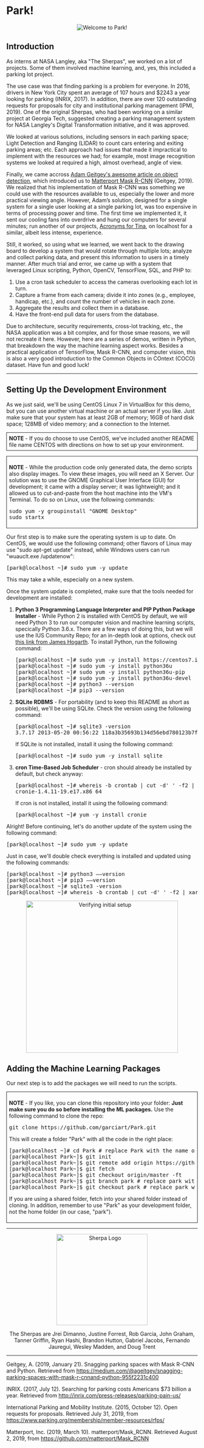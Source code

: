 # Park!
<div style="text-align: center;"><img src="README_images/park_demo.gif" alt="Welcome to Park!" /></div>
<h2>Introduction</h2>
<p>As interns at NASA Langley, aka "The Sherpas", we worked on a lot of projects. Some of them involved machine learning, and, yes, this included a parking lot project.</p>
<p>The use case was that finding parking is a problem for everyone. In 2016, drivers in New York City spent an average of 107 hours and $2243 a year looking for parking (INRIX, 2017). In addition, there are over 120 outstanding requests for proposals for city and institutional parking management (IPMI, 2019). One of the original Sherpas, who had been working on a similar project at Georgia Tech, suggested creating a parking management system for NASA Langley's Digital Transformation initiative, and it was approved.</p>
<p>We looked at various solutions, including sensors in each parking space; Light Detection and Ranging (LIDAR) to count cars entering and exiting parking areas; etc. Each approach had issues that made it impractical to implement with the resources we had; for example, most image recognition systems we looked at required a high, almost overhead, angle of view.</p>
<p>Finally, we came accross <a href="https://medium.com/@ageitgey/snagging-parking-spaces-with-mask-r-cnnand-python-955f2231c400" target="_blank" title="Snagging parking spaces with Mask R-CNN and Python">Adam Geitgey's awesome article on object detection</a>, which introduced us to <a href="https://github.com/matterport/Mask_RCNN" target="_blank" title="Matterport Mask R-CNN">Matterport Mask R-CNN</a> (Geitgey, 2019). We realized that his implementation of Mask R-CNN was something we could use with the resources available to us, especially the lower and more practical viewing angle. However, Adam’s solution, designed for a single system for a single user looking at a single parking lot, was too expensive in terms of processing power and time. The first time we implemented it, it sent our cooling fans into overdrive and hung our computers for several minutes; run another of our projects, <a href="http://acronymsfortina.rgprogramming.com/index.html" target="_blank" title="Acronyms for Tina">Acronyms for Tina</a>, on localhost for a similar, albeit less intense, experience.</p>
<p>Still, it worked, so using what we learned, we went back to the drawing board to develop a system that would rotate through multiple lots; analyze and collect parking data, and present this information to users in a timely manner. After much trial and error, we came up with a system that leveraged Linux scripting, Python, OpenCV, TensorFlow, SQL, and PHP to:</p>
<ol>
<li>Use a cron task scheduler to access the cameras overlooking each lot in turn.</li>
<li>Capture a frame from each camera; divide it into zones (e.g., employee, handicap, etc.), and count the number of vehicles in each zone.</li>
<li>Aggregate the results and collect them in a database.</li>
<li>Have the front-end pull data for users from the database.</li>
</ol>
<p>Due to architecture, security requirements, cross-lot tracking, etc., the NASA application was a bit complex, and for those smae reasons, we will not recreate it here. However, here are a series of demos, written in Python, that breakdown the way the machine learning aspect works. Besides a practical application of TensorFlow, Mask R-CNN, and computer vision, this is also a very good introduction to the Common Objects in COntext (COCO) dataset. Have fun and good luck!</p>
<hr>
<h2>Setting Up the Development Environment</h2>
<p>As we just said, we'll be using CentOS Linux 7 in VirtualBox for this demo, but you can use another virtual machine or an actual server if you like. Just make sure that your system has at least 2GB of memory; 16GB of hard disk space; 128MB of video memory; and a connection to the Internet.</p>
<p style="border:1px solid; padding: 6px;"><b>NOTE</b> - If you do choose to use CentOS, we've included another README file name CENTOS with directions on how to set up your environment.</p>
<div style="border:1px solid; padding: 6px;">
<p><b>NOTE</b> - While the production code only generated data, the demo scripts also display images. To view these images, you will need an X Server. Our solution was to use the GNOME Graphical User Interface (GUI) for development; it came with a display server; it was lightweight; and it allowed us to cut-and-paste from the host machine into the VM's Terminal. To do so on Linux, use the following commands:</p>
<pre>
sudo yum -y groupinstall "GNOME Desktop"
sudo startx
</pre>
</div>
<p>Our first step is to make sure the operating system is up to date. On CentOS, we would use the following command; other flavors of Linux may use "sudo apt-get update" instead, while Windows users can run "wuauclt.exe /updatenow":</p>
<pre>
[park@localhost ~]# sudo yum -y update
</pre>
<p>This may take a while, especially on a new system.</p>
<p>Once the system update is completed, make sure that the tools needed for development are installed:</p>
<ol>
<li><b>Python 3 Programming Language Interpreter and PIP Python Package Installer</b> - While Python 2 is installed with CentOS by default, we will need Python 3 to run our computer vision and machine learning scripts, specically Python 3.6.x. There are a few ways of doing this, but we will use the IUS Community Repo; for an in-depth look at options, check out <a href="https://www.hogarthuk.com/?q=node/15" title="Running newer applications on CentOS" target="_blank">this link from James Hogarth</a>. To install Python, run the following command:
<pre>
[park@localhost ~]# sudo yum -y install https://centos7.iuscommunity.org/ius-release.rpm
[park@localhost ~]# sudo yum -y install python36u
[park@localhost ~]# sudo yum -y install python36u-pip
[park@localhost ~]# sudo yum -y install python36u-devel
[park@localhost ~]# python3 --version
[park@localhost ~]# pip3 --version
</pre>
</li>
<li><b>SQLite RDBMS</b> - For portability (and to keep this README as short as possible), we'll be using SQLite. Check the version using the following command:
<pre>
[park@localhost ~]# sqlite3 -version
3.7.17 2013-05-20 00:56:22 118a3b35693b134d56ebd780123b7fd6f1497668
</pre>
<p>If SQLite is not installed, install it using the following command:</p>
<pre>
[park@localhost ~]# sudo yum -y install sqlite
</pre>
</li>
<li><b>cron Time-Based Job Scheduler</b> - cron should already be installed by default, but check anyway:
<pre>
[park@localhost ~]# whereis -b crontab | cut -d' ' -f2 | xargs rpm -qf
cronie-1.4.11-19.e17.x86_64
</pre>
<p>If cron is not installed, install it using the following command:</p>
<pre>[park@localhost ~]# yum -y install cronie</pre>
</li>
</ol>
<p>Alright! Before continuing, let's do another update of the system using the following command:</p>
<pre>[park@localhost ~]# sudo yum -y update</pre>
<p>Just in case, we'll double check everything is installed and updated using the following commands:</p>
<pre>
[park@localhost ~]# python3 ––version
[park@localhost ~]# pip3 ––version
[park@localhost ~]# sqlite3 -version
[park@localhost ~]# whereis -b crontab | cut -d' ' -f2 | xargs rpm -qf
</pre>
<div style="text-align: center;"><img src="README_images/readme01.png" alt="Verifying initial setup" style="height: 400px;" /></div>
<h2>Adding the Machine Learning Packages</h2>
<p>Our next step is to add the packages we will need to run the scripts.</p>
<div style="border:1px solid; padding: 6px;">
<p><b>NOTE</b> - If you like, you can clone this repository into your folder: <strong>Just make sure you do so before installing the ML packages.</strong> Use the following command to clone the repo:</p>
<pre>git clone https://github.com/garciart/Park.git</pre>
<p>This will create a folder "Park" with all the code in the right place:</p>
<pre>
[park@localhost ~]# cd Park # replace Park with the name of your shared folder
[park@localhost Park~]$ git init
[park@localhost Park~]$ git remote add origin https://github.com/garciart/Park.git
[park@localhost Park~]$ git fetch
[park@localhost Park~]$ git checkout origin/master -ft
[park@localhost Park~]$ git branch park # replace park with your username
[park@localhost Park~]$ git checkout park # replace park with your username
</pre>
<p>If you are using a shared folder, fetch into your shared folder instead of cloning. In addition, remember to use "Park" as your development folder, not the home folder (in our case, "park").</p>
</div>
<hr>
<div style="width: 100%; text-align: center;">
<img src="sherpa_logo.png" alt="Sherpa Logo" style="height:240px;" />
</div>
<p style="text-align: center;">The Sherpas are Jrei Dimanno, Justine Forrest, Rob Garcia, John Graham, Tanner Griffin, Ryan Hashi, Brandon Hutton, Gabriel Jacobs, Fernando Jauregui, Wesley Madden, and Doug Trent</p>
<hr>
<p>Geitgey, A. (2019, January 21). Snagging parking spaces with Mask R-CNN and Python. Retrieved from <a href="https://medium.com/@ageitgey/snagging-parking-spaces-with-mask-r-cnnand-python-955f2231c400</p>" target="_blank" title="Snagging parking spaces with Mask R-CNN and Python">https://medium.com/@ageitgey/snagging-parking-spaces-with-mask-r-cnnand-python-955f2231c400</p></a>
<p>INRIX. (2017, July 12). Searching for parking costs Americans $73 billion a year. Retrieved from <a href="http://inrix.com/press-releases/parking-pain-us/</p>" target="_blank" title="Searching for parking costs Americans $73 billion a year">http://inrix.com/press-releases/parking-pain-us/</p></a>
<p>International Parking and Mobility Institute. (2015, October 12). Open requests for proposals. Retrieved July 31, 2019, from <a href="https://www.parking.org/membership/member-resources/rfps/</p>" target="_blank" title="Open requests for proposals">https://www.parking.org/membership/member-resources/rfps/</p></a>
<p>Matterport, Inc. (2019, March 10). matterport/Mask_RCNN. Retrieved August 2, 2019, from <a href="https://github.com/matterport/Mask_RCNN" target="_blank" title="matterport/Mask_RCNN">https://github.com/matterport/Mask_RCNN</a></p>